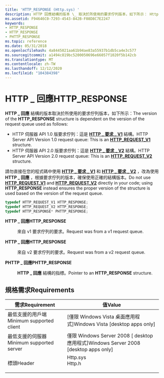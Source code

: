 ```yaml
---
title: 'HTTP_RESPONSE (Http.sys) '
description: HTTP 回應結構的版本 \_ 取決於所使用的要求佇列版本，如下所示： Http SERVER API 1.0 版要求佇列，這是 HTTP \_ 要求 V1 的 \_ 結構。HTTP 伺服器 API 2.0 版要求佇列這是 HTTP \_ 要求 \_ V2 結構。
ms.assetid: F94646C0-7293-4543-842B-F08D8C7E2247
keywords:
- HTTP_RESPONSE
- HTTP_RESPONSE
- PHTTP_RESPONSE
ms.topic: reference
ms.date: 05/31/2018
ms.openlocfilehash: 4a8445021aa61b94ae83a55937b1db5ca4e3c577
ms.sourcegitcommit: a1494c819bc5200050696e66057f1020f5b142cb
ms.translationtype: MT
ms.contentlocale: zh-TW
ms.lasthandoff: 12/12/2020
ms.locfileid: "104384398"
---
```

# <a name="http_response"></a><span data-ttu-id="abc3a-106">HTTP \_ 回應</span><span class="sxs-lookup"><span data-stu-id="abc3a-106">HTTP\_RESPONSE</span></span>

<span data-ttu-id="abc3a-107">**HTTP \_ 回應** 結構的版本取決於所使用的要求佇列版本，如下所示：</span><span class="sxs-lookup"><span data-stu-id="abc3a-107">The version of the **HTTP\_RESPONSE** structure is dependent on the version of the request queue used as follows:</span></span>

-   <span data-ttu-id="abc3a-108">HTTP 伺服器 API 1.0 版要求佇列：這是 [**HTTP \_ 要求 \_ V1**](/windows/desktop/api/Http/ns-http-http_request_v1) 結構。</span><span class="sxs-lookup"><span data-stu-id="abc3a-108">HTTP Server API Version 1.0 request queue: This is an [**HTTP\_REQUEST\_V1**](/windows/desktop/api/Http/ns-http-http_request_v1) structure.</span></span>
-   <span data-ttu-id="abc3a-109">HTTP 伺服器 API 2.0 版要求佇列：這是 [**HTTP \_ 要求 \_ V2**](/windows/desktop/api/Http/ns-http-http_request_v2) 結構。</span><span class="sxs-lookup"><span data-stu-id="abc3a-109">HTTP Server API Version 2.0 request queue: This is an [**HTTP\_REQUEST\_V2**](/windows/desktop/api/Http/ns-http-http_request_v2) structure.</span></span>

<span data-ttu-id="abc3a-110">請勿直接在您的程式碼中使用 [**HTTP \_ 要求 \_ V1**](/windows/desktop/api/Http/ns-http-http_request_v1) 和 [**HTTP \_ 要求 \_ V2**](/windows/desktop/api/Http/ns-http-http_request_v2) ，改為使用 **HTTP \_ 回應** ，根據要求佇列的版本，確保使用正確的結構版本。</span><span class="sxs-lookup"><span data-stu-id="abc3a-110">Do not use [**HTTP\_REQUEST\_V1**](/windows/desktop/api/Http/ns-http-http_request_v1) and [**HTTP\_REQUEST\_V2**](/windows/desktop/api/Http/ns-http-http_request_v2) directly in your code; using **HTTP\_RESPONSE** instead ensures the proper version of the structure is used based on the version of the request queue.</span></span>


```C++
typedef HTTP_REQUEST_V1 HTTP_RESPONSE;
typedef HTTP_REQUEST_V2 HTTP_RESPONSE;
typedef HTTP_RESPONSE* PHTTP_RESPONSE;
```



<dl> <dt>

<span data-ttu-id="abc3a-111">**HTTP \_ 回應**</span><span class="sxs-lookup"><span data-stu-id="abc3a-111">**HTTP\_RESPONSE**</span></span>
</dt> <dd>

<span data-ttu-id="abc3a-112">來自 v1 要求佇列的要求。</span><span class="sxs-lookup"><span data-stu-id="abc3a-112">Request was from a v1 request queue.</span></span>

</dd> <dt>

<span data-ttu-id="abc3a-113">**HTTP \_ 回應**</span><span class="sxs-lookup"><span data-stu-id="abc3a-113">**HTTP\_RESPONSE**</span></span>
</dt> <dd>

<span data-ttu-id="abc3a-114">來自 v2 要求佇列的要求。</span><span class="sxs-lookup"><span data-stu-id="abc3a-114">Request was from a v2 request queue.</span></span>

</dd> <dt>

<span data-ttu-id="abc3a-115">**PHTTP \_ 回應**</span><span class="sxs-lookup"><span data-stu-id="abc3a-115">**PHTTP\_RESPONSE**</span></span>
</dt> <dd>

<span data-ttu-id="abc3a-116">**HTTP \_ 回應** 結構的指標。</span><span class="sxs-lookup"><span data-stu-id="abc3a-116">Pointer to an **HTTP\_RESPONSE** structure.</span></span>

</dd> </dl>

## <a name="requirements"></a><span data-ttu-id="abc3a-117">規格需求</span><span class="sxs-lookup"><span data-stu-id="abc3a-117">Requirements</span></span>



| <span data-ttu-id="abc3a-118">需求</span><span class="sxs-lookup"><span data-stu-id="abc3a-118">Requirement</span></span> | <span data-ttu-id="abc3a-119">值</span><span class="sxs-lookup"><span data-stu-id="abc3a-119">Value</span></span> |
|-------------------------------------|-----------------------------------------------------------------------------------|
| <span data-ttu-id="abc3a-120">最低支援的用戶端</span><span class="sxs-lookup"><span data-stu-id="abc3a-120">Minimum supported client</span></span><br/> | <span data-ttu-id="abc3a-121">\[僅限 Windows Vista 桌面應用程式\]</span><span class="sxs-lookup"><span data-stu-id="abc3a-121">Windows Vista \[desktop apps only\]</span></span><br/>                                    |
| <span data-ttu-id="abc3a-122">最低支援的伺服器</span><span class="sxs-lookup"><span data-stu-id="abc3a-122">Minimum supported server</span></span><br/> | <span data-ttu-id="abc3a-123">僅限 Windows Server 2008 \[ desktop 應用程式\]</span><span class="sxs-lookup"><span data-stu-id="abc3a-123">Windows Server 2008 \[desktop apps only\]</span></span><br/>                              |
| <span data-ttu-id="abc3a-124">標頭</span><span class="sxs-lookup"><span data-stu-id="abc3a-124">Header</span></span><br/>                   | <dl> <span data-ttu-id="abc3a-125"><dt>Http.sys</dt></span><span class="sxs-lookup"><span data-stu-id="abc3a-125"><dt>Http.h</dt></span></span> </dl> |



 

 





